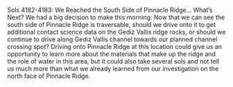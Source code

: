 Sols 4182-4183: We Reached the South Side of Pinnacle Ridge… What’s Next? 
 We had a big decision to make this morning: Now that we can see the south side of Pinnacle Ridge is traversable, should we drive onto it to get additional contact science data on the Gediz Vallis ridge rocks, or should we continue to drive along Gediz Vallis channel towards our planned channel crossing spot? Driving onto Pinnacle Ridge at this location could give us an opportunity to learn more about the materials that make up the ridge and the role of water in this area, but it could also take several sols and not tell us much more than what we already learned from our investigation on the north face of Pinnacle Ridge.